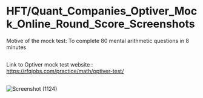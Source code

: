 # HFT/Quant_Companies_Optiver_Mock_Online_Round_Score_Screenshots


Motive of the mock test: To complete 80 mental arithmetic questions in 8 minutes
##
Link to Optiver mock test website : https://rfqjobs.com/practice/math/optiver-test/


## 
![Screenshot (1124)](https://github.com/ianuj4231/Quant_Companies_Mock_Online_Round_Score_Screenshots/assets/134675919/855ed3d9-27d8-4870-a2a4-a28e61edff68)
